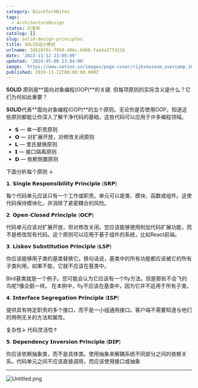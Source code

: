 ```yaml
---
category: QuickTechBites
tags:
  - ArchitectureDesign
status: 已发布
catalog: []
slug: solid-design-principles
title: SOLID设计原则
urlname: 2d810f8c-f950-406c-8d0b-faa4a27fd21b
date: '2023-11-12 23:08:00'
updated: '2024-05-08 23:04:00'
image: 'https://www.notion.so/images/page-cover/rijksmuseum_avercamp_1620.jpg'
published: 2019-11-12T08:00:00.000Z
---
```


**SOLID** 原则是**面向对象编程(OOP)**的关键. 但每项原则的实际含义是什么？它们为何如此重要？


**SOLID**代表**面向对象编程(OOP)**的五个原则。无论你是否使用OOP，知道这些原则都能让你深入了解干净代码的基础，这些代码可以应用于许多编程领域。

- 𝗦 — 单一职责原则
- 𝗢 — 对扩展开放，对修改关闭原则
- 𝗟 — 里氏替换原则
- 𝗜 — 接口隔离原则
- 𝗗 — 依赖倒置原则

下面分析每个原则 ↓


𝟭. 𝗦𝗶𝗻𝗴𝗹𝗲 𝗥𝗲𝘀𝗽𝗼𝗻𝘀𝗶𝗯𝗶𝗹𝗶𝘁𝘆 𝗣𝗿𝗶𝗻𝗰𝗶𝗽𝗹𝗲 (𝗦𝗥𝗣)


每个代码单元应该只有一个工作或职责。单元可以是类、模块、函数或组件。这使代码保持模块化，并消除了紧密耦合的风险。


𝟮. 𝗢𝗽𝗲𝗻-𝗖𝗹𝗼𝘀𝗲𝗱 𝗣𝗿𝗶𝗻𝗰𝗶𝗽𝗹𝗲 (𝗢𝗖𝗣)


代码单元应该对扩展开放，但对修改关闭。您应该能够使用附加代码扩展功能，而不是修改现有代码。这个原则可以应用于基于组件的系统，比如React前端。


𝟯. 𝗟𝗶𝘀𝗸𝗼𝘃 𝗦𝘂𝗯𝘀𝘁𝗶𝘁𝘂𝘁𝗶𝗼𝗻 𝗣𝗿𝗶𝗻𝗰𝗶𝗽𝗹𝗲 (𝗟𝗦𝗣)


你应该能够用子类的基类替换它。换句话说，基类中的所有功能都应该被它的所有子类利用。如果不能，它就不应该在基类中。


Bird基类就是一个例子。您可能会认为它应该有一个fly方法。但是那些不会飞的鸟呢?像企鹅一样。
在本例中，fly不应该在基类中，因为它并不适用于所有子类。


𝟰. 𝗜𝗻𝘁𝗲𝗿𝗳𝗮𝗰𝗲 𝗦𝗲𝗴𝗿𝗲𝗴𝗮𝘁𝗶𝗼𝗻 𝗣𝗿𝗶𝗻𝗰𝗶𝗽𝗹𝗲 (𝗜𝗦𝗣)


提供具有特定职责的多个接口，而不是一小组通用接口。客户端不需要知道与他们的用例无关的方法和属性。


复杂性↓
代码灵活性↑


𝟱. 𝗗𝗲𝗽𝗲𝗻𝗱𝗲𝗻𝗰𝘆 𝗜𝗻𝘃𝗲𝗿𝘀𝗶𝗼𝗻 𝗣𝗿𝗶𝗻𝗰𝗶𝗽𝗹𝗲 (𝗗𝗜𝗣)


你应该依赖抽象类，而不是具体类。使用抽象来解耦系统不同部分之间的依赖关系。代码单元之间不应该直接调用，而应该使用接口或抽象


---


![Untitled.png](https://prod-files-secure.s3.us-west-2.amazonaws.com/5d24fe63-e567-4804-86f9-9fdc62e13082/6fc4afd3-478b-4aaf-9884-0a3f8e406a71/Untitled.png?X-Amz-Algorithm=AWS4-HMAC-SHA256&X-Amz-Content-Sha256=UNSIGNED-PAYLOAD&X-Amz-Credential=ASIAZI2LB466UMIRNX57%2F20250323%2Fus-west-2%2Fs3%2Faws4_request&X-Amz-Date=20250323T053711Z&X-Amz-Expires=3600&X-Amz-Security-Token=IQoJb3JpZ2luX2VjEHMaCXVzLXdlc3QtMiJHMEUCIQDAEJdE8pJkEdtIJZXKHKfcXUcHRBu9GmyUyEIhDMX3qwIgPZtc0XnLeCK%2FeyRakarhiiqXKlND39h3T0zm3jmMwTYqiAQIzP%2F%2F%2F%2F%2F%2F%2F%2F%2F%2FARAAGgw2Mzc0MjMxODM4MDUiDL9Hen58UhKpQ8dPBircAwLNFKY%2F8gwbk2rTshn6ioTSot1Lgwpk2zCZsKdJ2XbRrwr0lUrLfeBCy6%2B6OS%2BFRCRu9LGOGwboDZvRs%2Bvd6cdgBrDvQklSSNYH2nzP%2BG1I10etL4a0jQJrSauJTJJzHxEvJ3f4iq%2FTKdqIxI3O%2FGH62BY4JTWnzDSHQMrKRU2JLa%2BMxmV3z4yymXRMpSqGpOd%2FL0CVmEevrgr02YWT%2Bs9iFghp%2BJ739UywtTSiP1NYxGH37F%2BEUpAYR8EHdsScwcTooZ0tNMNqtFqxfDMqslCjFOPaD63mkf0XfUmVggSsKlVGcruowcnlXuhb6wLL6GF73lFRNNgSUL9bnrzKzMOTrITqFqKWAMX3TSG1RttY7Nbo7QcNlI9EBYcg61fDX4o6gn3qhQUy6Pf%2FiDQg3B3pjbHcFUETBovjSDCZwzvLzpW%2BxtubeP47VoN6fGZg1zG0cfm4I3hbZV1Ezg4wSKoCZ21ELTidJPuQMxF3UaD8XD50LHk1AY3CA9bB1jFhO%2FhXNjuBetcaJVUtu7fkwcnNyBfIRlovuFSpP6CYLwl01qKq7Wl4p3QGu%2BkpC1DuhbVE%2FKAxzWTUZ%2Fq7cnORhMkj%2F33PjPqaT6281au%2BCcH9Sb3VlPs0eBSJwyfgML71%2Fb4GOqUBplB3YCi4iwsPkvOc4y6NJGEViscDj1iz498pwJwOLP01byVUFG%2BeN3ihlPOloJ5L0%2F7tKxTFsNJdpXzv460%2BgrL6sCgxHQnge03QLIfnJxxM0J9AvLatPcZOwm3ML22f5pPrvEbJaUrlnYnINaGKIlnwjegUWaBg6loqLxGw3FGTatJYXxmxzlInE4%2BDOpecMFeT9iOegEisZBn%2BAa8cX5CbLFhB&X-Amz-Signature=1e332c2fadcd9ef347dd946c1ea34b2177a77e54e8b646306f07fbd75b2113e6&X-Amz-SignedHeaders=host&x-id=GetObject)

